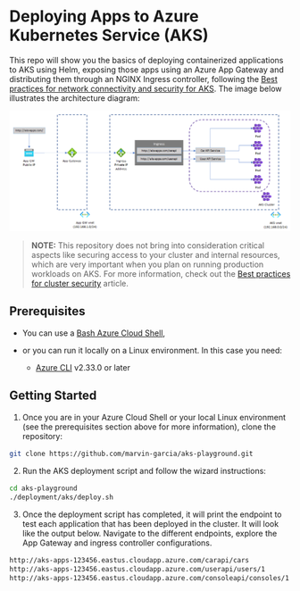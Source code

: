 # Deploying Apps to Azure Kubernetes Service (AKS)

This repo will show you the basics of deploying containerized applications to AKS using Helm, exposing those apps using an Azure App Gateway and distributing them through an NGINX Ingress controller, following the [Best practices for network connectivity and security for AKS](https://docs.microsoft.com/en-us/azure/aks/operator-best-practices-network#distribute-ingress-traffic). The image below illustrates the architecture diagram:



![AKS Networking diagram](../../docs/aks-architecture.png)



> **NOTE:** This repository does not bring into consideration critical aspects like securing access to your cluster and internal resources, which are very important when you plan on running production workloads on AKS. For more information, check out the [Best practices for cluster security](https://docs.microsoft.com/en-us/azure/aks/operator-best-practices-cluster-security?tabs=azure-cli) article.



## Prerequisites

- You can use a [Bash Azure Cloud Shell](https://shell.azure.com/bash),

- or you can run it locally on a Linux environment. In this case you need:
  
  - [Azure CLI](https://docs.microsoft.com/en-us/cli/azure/install-azure-cli) v2.33.0 or later



## Getting Started

1. Once you are in your Azure Cloud Shell or your local Linux environment (see the prerequisites section above for more information), clone the repository:

```bash
git clone https://github.com/marvin-garcia/aks-playground.git
```

2. Run the AKS deployment script and follow the wizard instructions:

```bash
cd aks-playground
./deployment/aks/deploy.sh
```

3. Once the deployment script has completed, it will print the endpoint to test each application that has been deployed in the cluster. It will look like the output below. Navigate to the different endpoints, explore the App Gateway and ingress controller configurations.

```textile
http://aks-apps-123456.eastus.cloudapp.azure.com/carapi/cars
http://aks-apps-123456.eastus.cloudapp.azure.com/userapi/users/1
http://aks-apps-123456.eastus.cloudapp.azure.com/consoleapi/consoles/1
```






